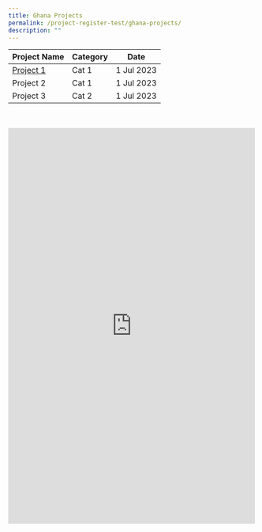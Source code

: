 ```yaml
---
title: Ghana Projects
permalink: /project-register-test/ghana-projects/
description: ""
---
```

|**Project Name**| **Category** |**Date**|
| --- | --- | --- |
| [Project 1](/agreements-signed/Ghana/documents-and-templates-for-download/) | Cat 1   | 1 Jul 2023 
Project 2 | Cat 1   | 1 Jul 2023 |
Project 3 | Cat 2   | 1 Jul 2023 |
  
<br>
<!--
<div class="fb-page" data-href="https://www.facebook.com/PSDSingapore" data-tabs="timeline" data-width="250" data-height="100" data-small-header="false" data-adapt-container-width="true" data-hide-cover="false" data-show-facepile="false"><blockquote cite="https://www.facebook.com/PSDSingapore" class="fb-xfbml-parse-ignore"><a href="https://www.facebook.com/PSDSingapore">PSD Singapore</a></blockquote></div>
<br>
<div class="fb-page" data-tab="timeline" data-href="https://www.facebook.com/PSDSingapore" data-width="380" data-hide-cover="false"></div>

<div id="fb-root"></div>
<script async="" crossorigin="anonymous" src="https://connect.facebook.net/en_GB/sdk.js#xfbml=1&amp;version=v17.0" nonce="1JlYv6yG"></script>
-->
<br>
<!---
<iframe src="https://www.facebook.com/plugins/post.php?href=https%3A%2F%2Fwww.facebook.com%2FPSDSingapore%2Fposts%2Fpfbid0i18Ay4FKs1uEJ2RE37opjftAaSKzU5aSqgy1y8UhqMYWBCWeXZVpdtMu7yChcz86l&amp;show_text=true&amp;width=500" width="500" height="772" style="border:none;overflow:hidden" scrolling="no" frameborder="0" allowfullscreen="true" allow="autoplay; clipboard-write; encrypted-media; picture-in-picture; web-share"></iframe>
-->

<iframe allow="autoplay; clipboard-write; encrypted-media; picture-in-picture; web-share" allowfullscreen="true" frameborder="0" scrolling="no" style="border:none;overflow:hidden" height="800" width="500" src="https://www.facebook.com/plugins/page.php?href=https%3A%2F%2Fwww.facebook.com%2FPSDSingapore&amp;tabs=timeline&amp;width=500&amp;height=800&amp;small_header=false&amp;adapt_container_width=true&amp;hide_cover=false&amp;show_facepile=false&amp;appId"></iframe>

<br>
<div data-width="380" data-href="https://www.facebook.com/PSDSingapore" data-tabs="timeline" class="fb-page"></div>